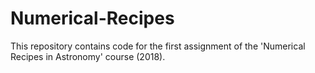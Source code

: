 # Numerical-Recipes

This repository contains code for the first assignment of the 'Numerical Recipes in Astronomy' course (2018). 

